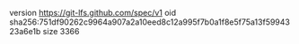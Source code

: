version https://git-lfs.github.com/spec/v1
oid sha256:751df90262c9964a907a2a10eed8c12a995f7b0a1f8e5f75a13f5994323a6e1b
size 3366
